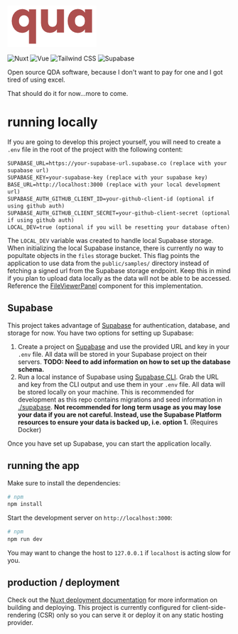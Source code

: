 ![qua](./logo.png)

![Nuxt](https://img.shields.io/badge/Nuxt.js-%23010113?style=for-the-badge&logo=nuxtdotjs)
![Vue](https://img.shields.io/badge/Vue.js-%23191A22?style=for-the-badge&logo=vuedotjs)
![Tailwind CSS](https://img.shields.io/badge/Tailwind%20CSS-%231a202c?style=for-the-badge&logo=tailwind-css)
![Supabase](https://img.shields.io/badge/Supabase-%230E0E10?style=for-the-badge&logo=supabase)

Open source QDA software, because I don't want to pay for one and I got tired of using excel.

That should do it for now...more to come.

# running locally

If you are going to develop this project yourself, you will need to create a `.env` file in the root of the project with the following content:

```
SUPABASE_URL=https://your-supabase-url.supabase.co (replace with your supabase url)
SUPABASE_KEY=your-supabase-key (replace with your supabase key)
BASE_URL=http://localhost:3000 (replace with your local development url)
SUPABASE_AUTH_GITHUB_CLIENT_ID=your-github-client-id (optional if using github auth)
SUPABASE_AUTH_GITHUB_CLIENT_SECRET=your-github-client-secret (optional if using github auth)
LOCAL_DEV=true (optional if you will be resetting your database often)
```

The `LOCAL_DEV` variable was created to handle local Supabase storage. When initializing the local Supabase instance, there is currently no way to popultate objects in the `files` storage bucket. This flag points the application to use data from the `public/samples/` directory instead of fetching a signed url from the Supabase storage endpoint. Keep this in mind if you plan to upload data locally as the data will not be able to be accessed. Reference the [FileViewerPanel](./components/FileViewerPanel.vue) component for this implementation.

## Supabase

This project takes advantage of [Supabase](https://supabase.com/) for authentication, database, and storage for now. You have two options for setting up Supabase:

1) Create a project on [Supabase](https://supabase.com/) and use the provided URL and key in your `.env` file. All data will be stored in your Supabase project on their servers. **TODO: Need to add information on how to set up the database schema.**
2) Run a local instance of Supabase using [Supabase CLI](https://supabase.com/docs/guides/cli/local-development). Grab the URL and key from the CLI output and use them in your `.env` file. All data will be stored locally on your machine. This is recommended for development as this repo contains migrations and seed information in [./supabase](./supabase/). **Not recommended for long term usage as you may lose your data if you are not careful. Instead, use the Supabase Platform resources to ensure your data is backed up, i.e. option 1.** (Requires Docker)

Once you have set up Supabase, you can start the application locally.

## running the app

Make sure to install the dependencies:

```bash
# npm
npm install
```

Start the development server on `http://localhost:3000`:

```bash
# npm
npm run dev
```

You may want to change the host to `127.0.0.1` if `localhost` is acting slow for you.

## production / deployment

Check out the [Nuxt deployment documentation](https://nuxt.com/docs/getting-started/deployment) for more information on building and deploying. This project is currently configured for client-side-rendering (CSR) only so you can serve it or deploy it on any static hosting provider.
